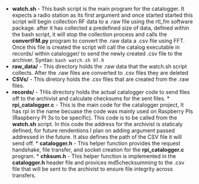 + **watch.sh** - This bash script is the main program for the catalogger. It expects a radio station as its first argument  and once started started this script will begin collection RF data to a .raw file using the rtl_fm software package. after it has collected a predefined size of data, defined within the bash script, it will stop the collection process and calls the **convertFM.py** program to convert the .raw data a .csv file using FFT. Once this file is created the script will call the catalog executable in records/  within catalogger/ to send the newly created .csv file to the archiver. Syntax: `bash watch.sh 97.9`
+ **raw_data/** - This directory holds the .raw data that the watch.sh script collects. After the .raw files are converted to .csv files they are deleted
+ **CSVs/** - This diretory holds the .csv files that are created from the .raw files.
+ **records/** - THis directory holds the actual catalogger code to send files off to the archivist and calculate checksums for the sent files.
      * **rpi_catalogger.c** - This is the main code for the catalogger project, It has rpi in the name becuase the code was mainly used on Raspberry PIs (Raspberry PI 3s to be specific). This code is to be called from the **watch.sh** script. In this code the address for the archivist is staticaly defined, for future rendentions I plan on adding argument passed addressed in the future. It also defines the path of the CSV file it will send off.
      * **catalogger.h** - This helper function provides the request handshake, file transfer, and socket creation for the **rpi_catalogger.c** program.
      * **chksum.h** - This helper function is implemented in the **catalogger.h** header file and provices md5checksumming to the .csv file that will be sent to the archivist to ensure file integrity across transfers.
